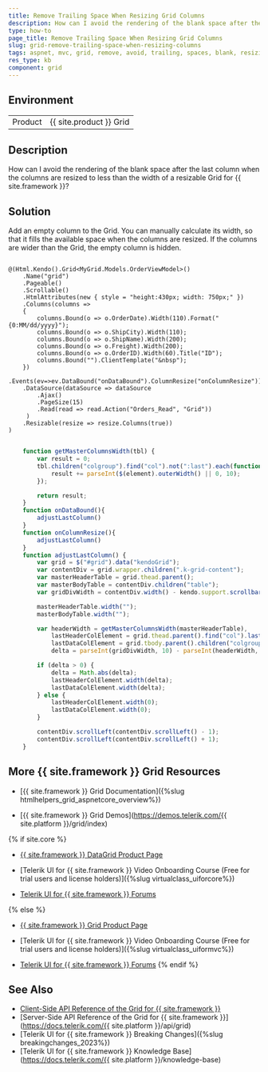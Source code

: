 ```yaml
---
title: Remove Trailing Space When Resizing Grid Columns
description: How can I avoid the rendering of the blank space after the last column when the columns are resized to less than the width of a resizable Grid?
type: how-to
page_title: Remove Trailing Space When Resizing Grid Columns
slug: grid-remove-trailing-space-when-resizing-columns
tags: aspnet, mvc, grid, remove, avoid, trailing, spaces, blank, resizing, columns
res_type: kb
component: grid
---
```


## Environment

<table>
 <tr>
  <td>Product</td>
  <td>{{ site.product }} Grid</td>
 </tr>
</table>

## Description

How can I avoid the rendering of the blank space after the last column when the columns are resized to less than the width of a resizable Grid for {{ site.framework }}?

## Solution 

Add an empty column to the Grid. You can manually calculate its width, so that it fills the available space when the columns are resized. If the columns are wider than the Grid, the empty column is hidden.

```Grid.cshtml

@(Html.Kendo().Grid<MyGrid.Models.OrderViewModel>()
    .Name("grid")
    .Pageable()
    .Scrollable()
    .HtmlAttributes(new { style = "height:430px; width: 750px;" })
    .Columns(columns =>
    {
        columns.Bound(o => o.OrderDate).Width(110).Format("{0:MM/dd/yyyy}");
        columns.Bound(o => o.ShipCity).Width(110);
        columns.Bound(o => o.ShipName).Width(200);
        columns.Bound(o => o.Freight).Width(200);
        columns.Bound(o => o.OrderID).Width(60).Title("ID");
        columns.Bound("").ClientTemplate("&nbsp");
    })
    .Events(ev=>ev.DataBound("onDataBound").ColumnResize("onColumnResize"))
    .DataSource(dataSource => dataSource
        .Ajax()
        .PageSize(15)
        .Read(read => read.Action("Orders_Read", "Grid"))
     )
    .Resizable(resize => resize.Columns(true))
)

```
```script.js

    function getMasterColumnsWidth(tbl) {
        var result = 0;
        tbl.children("colgroup").find("col").not(":last").each(function (idx, element) {
            result += parseInt($(element).outerWidth() || 0, 10);
        });

        return result;
    }
    function onDataBound(){
        adjustLastColumn()
    }
    function onColumnResize(){
        adjustLastColumn()
    }
    function adjustLastColumn() {
        var grid = $("#grid").data("kendoGrid");
        var contentDiv = grid.wrapper.children(".k-grid-content");
        var masterHeaderTable = grid.thead.parent();
        var masterBodyTable = contentDiv.children("table");
        var gridDivWidth = contentDiv.width() - kendo.support.scrollbar();

        masterHeaderTable.width("");
        masterBodyTable.width("");

        var headerWidth = getMasterColumnsWidth(masterHeaderTable),
            lastHeaderColElement = grid.thead.parent().find("col").last(),
            lastDataColElement = grid.tbody.parent().children("colgroup").find("col").last(),
            delta = parseInt(gridDivWidth, 10) - parseInt(headerWidth, 10);

        if (delta > 0) {
            delta = Math.abs(delta);
            lastHeaderColElement.width(delta);
            lastDataColElement.width(delta);
        } else {
            lastHeaderColElement.width(0);
            lastDataColElement.width(0);
        }

        contentDiv.scrollLeft(contentDiv.scrollLeft() - 1);
        contentDiv.scrollLeft(contentDiv.scrollLeft() + 1);
    }

```

## More {{ site.framework }} Grid Resources

* [{{ site.framework }} Grid Documentation]({%slug htmlhelpers_grid_aspnetcore_overview%})

* [{{ site.framework }} Grid Demos](https://demos.telerik.com/{{ site.platform }}/grid/index)

{% if site.core %}
* [{{ site.framework }} DataGrid Product Page](https://www.telerik.com/aspnet-core-ui/grid)

* [Telerik UI for {{ site.framework }} Video Onboarding Course (Free for trial users and license holders)]({%slug virtualclass_uiforcore%})

* [Telerik UI for {{ site.framework }} Forums](https://www.telerik.com/forums/aspnet-core-ui)

{% else %}
* [{{ site.framework }} Grid Product Page](https://www.telerik.com/aspnet-mvc/grid)

* [Telerik UI for {{ site.framework }} Video Onboarding Course (Free for trial users and license holders)]({%slug virtualclass_uiformvc%})

* [Telerik UI for {{ site.framework }} Forums](https://www.telerik.com/forums/aspnet-mvc)
{% endif %}

## See Also

* [Client-Side API Reference of the Grid for {{ site.framework }}](https://docs.telerik.com/kendo-ui/api/javascript/ui/grid)
* [Server-Side API Reference of the Grid for {{ site.framework }}](https://docs.telerik.com/{{ site.platform }}/api/grid)
* [Telerik UI for {{ site.framework }} Breaking Changes]({%slug breakingchanges_2023%})
* [Telerik UI for {{ site.framework }} Knowledge Base](https://docs.telerik.com/{{ site.platform }}/knowledge-base)
